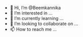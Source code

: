- 👋 Hi, I’m @Beemkannika
- 👀 I’m interested in ...
- 🌱 I’m currently learning ...
- 💞️ I’m looking to collaborate on ...
- 📫 How to reach me ...

<!---
Beemkannika/Beemkannika is a ✨ special ✨ repository because its `README.md` (this file) appears on your GitHub profile.
You can click the Preview link to take a look at your changes.
--->

